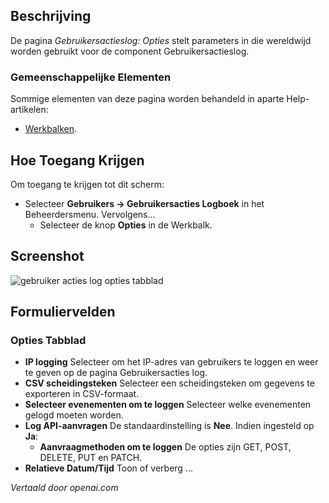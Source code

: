 <!-- Filename: Help4.x:User_Actions_Log:_Options  / Display title: Gebruikersactieslogboek: Opties -->

## Beschrijving

De pagina *Gebruikersactieslog: Opties* stelt parameters in die wereldwijd worden gebruikt voor de component Gebruikersactieslog.

### Gemeenschappelijke Elementen

Sommige elementen van deze pagina worden behandeld in aparte Help-artikelen:

* [Werkbalken](jdocmanual?article=help/common-elements/toolbars).

## Hoe Toegang Krijgen

Om toegang te krijgen tot dit scherm:

- Selecteer **Gebruikers → Gebruikersacties Logboek** in het Beheerdersmenu.
  Vervolgens...
  - Selecteer de knop **Opties** in de Werkbalk.

## Screenshot

![gebruiker acties log opties tabblad](../../../nl/images/users/user-actions-log-options-options-tab.png)

## Formuliervelden

### Opties Tabblad

- **IP logging** Selecteer om het IP-adres van gebruikers te loggen en weer te geven op de pagina Gebruikersacties log.
- **CSV scheidingsteken** Selecteer een scheidingsteken om gegevens te exporteren in CSV-formaat.
- **Selecteer evenementen om te loggen** Selecteer welke evenementen gelogd moeten worden.
- **Log API-aanvragen** De standaardinstelling is **Nee**. Indien ingesteld op **Ja**:
  - **Aanvraagmethoden om te loggen** De opties zijn GET, POST, DELETE, PUT en PATCH.
- **Relatieve Datum/Tijd** Toon of verberg ...

*Vertaald door openai.com*

